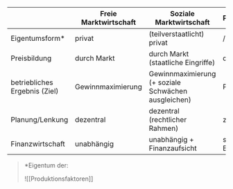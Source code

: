 
| | Freie Marktwirtschaft | Soziale Marktwirtschaft | Planwirtschaft |
| --- | --- | --- | --- |
| Eigentumsform* | privat | (teilverstaatlicht) privat | / |
| Preisbildung | durch Markt | durch Markt (staatliche Eingriffe) | durch Staat |
| betriebliches Ergebnis (Ziel) | Gewinnmaximierung | Gewinnmaximierung (+ soziale Schwächen ausgleichen) | Planerfüllung |
| Planung/Lenkung | dezentral | dezentral (rechtlicher Rahmen) | zentral |
| Finanzwirtschaft | unabhängig | unabhängig + Finanzaufsicht | staatliches Bankensystem |

> *Eigentum der: 
> 
> ![[Produktionsfaktoren]]